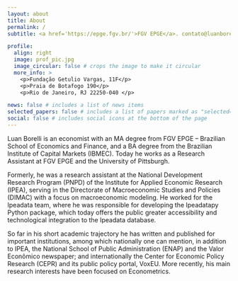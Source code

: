 ```yaml
---
layout: about
title: About
permalink: /
subtitle: <a href='https://epge.fgv.br/'>FGV EPGE</a>. contato@luanborelli.net.

profile:
  align: right
  image: prof_pic.jpg
  image_circular: false # crops the image to make it circular
  more_info: >
    <p>Fundação Getulio Vargas, 11F</p>
    <p>Praia de Botafogo 190</p>
    <p>Rio de Janeiro, RJ 22250-040 </p>

news: false # includes a list of news items
selected_papers: false # includes a list of papers marked as "selected={true}"
social: false # includes social icons at the bottom of the page
---
```


Luan Borelli is an economist with an MA degree from FGV EPGE – Brazilian School of Economics and Finance, and a BA degree from the Brazilian Institute of Capital Markets (IBMEC). Today he works as a Research Assistant at FGV EPGE and the University of Pittsburgh. 

Formerly, he was a research assistant at the National Development Research Program (PNPD) of the Institute for Applied Economic Research (IPEA), serving in the Directorate of Macroeconomic Studies and Policies (DIMAC) with a focus on macroeconomic modeling. He worked for the Ipeadata team, where he was responsible for developing the Ipeadatapy Python package, which today offers the public greater accessibility and technological integration to the Ipeadata database. 

So far in his short academic trajectory he has written and published for important institutions, among which nationally one can mention, in addition to IPEA, the National School of Public Administration (ENAP) and the Valor Econômico newspaper; and internationally the Center for Economic Policy Research (CEPR) and its public policy portal, VoxEU. More recently, his main research interests have been focused on Econometrics.
